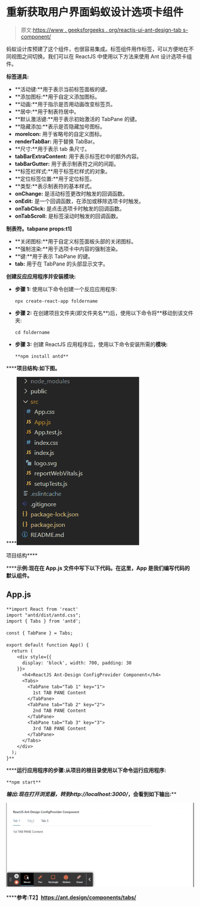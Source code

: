 # 重新获取用户界面蚂蚁设计选项卡组件

> 原文:[https://www . geeksforgeeks . org/reactjs-ui-ant-design-tab s-component/](https://www.geeksforgeeks.org/reactjs-ui-ant-design-tabs-component/)

蚂蚁设计库预建了这个组件，也很容易集成。标签组件用作标签，可以方便地在不同视图之间切换。我们可以在 ReactJS 中使用以下方法来使用 Ant 设计选项卡组件。

**标签道具:**

*   **活动键:**用于表示当前标签面板的键。
*   **添加图标:**用于自定义添加图标。
*   **动画:**用于指示是否用动画改变标签页。
*   **居中:**用于制表符居中。
*   **默认激活键:**用于表示初始激活的 TabPane 的键。
*   **隐藏添加:**表示是否隐藏加号图标。
*   **moreIcon:** 用于省略号的自定义图标。
*   **renderTabBar:** 用于替换 TabBar。
*   **尺寸:**用于表示 tab 条尺寸。
*   **tabBarExtraContent:** 用于表示标签栏中的额外内容。
*   **tabBarGutter:** 用于表示制表符之间的间距。
*   **标签栏样式:**用于标签栏样式的对象。
*   **定位标签位置:**用于定位标签。
*   **类型:**表示制表符的基本样式。
*   **onChange:** 是活动标签更改时触发的回调函数。
*   **onEdit:** 是一个回调函数，在添加或移除选项卡时触发。
*   **onTabClick:** 是点击选项卡时触发的回调函数。
*   **onTabScroll:** 是标签滚动时触发的回调函数。

**制表符。tabpane props:t1]**

*   **关闭图标:**用于自定义标签面板头部的关闭图标。
*   **强制渲染:**用于选项卡中内容的强制渲染。
*   **键:**用于表示 TabPane 的键。
*   **tab:** 用于在 TabPane 的头部显示文字。

**创建反应应用程序并安装模块:**

*   **步骤 1:** 使用以下命令创建一个反应应用程序:

    ```
    npx create-react-app foldername
    ```

*   **步骤 2:** 在创建项目文件夹(即文件夹名**)后，使用以下命令将**移动到该文件夹:

    ```
    cd foldername
    ```

*   **步骤 3:** 创建 ReactJS 应用程序后，使用以下命令安装所需的****模块:****

    ```
    **npm install antd**
    ```

******项目结构:**如下图。****

****![](img/f04ae0d8b722a9fff0bd9bd138b29c23.png)

项目结构**** 

******示例:**现在在 **App.js** 文件中写下以下代码。在这里，App 是我们编写代码的默认组件。****

## ****App.js****

```
**import React from 'react'
import "antd/dist/antd.css";
import { Tabs } from 'antd';

const { TabPane } = Tabs;

export default function App() {
  return (
    <div style={{
      display: 'block', width: 700, padding: 30
    }}>
      <h4>ReactJS Ant-Design ConfigProvider Component</h4>
      <Tabs>
        <TabPane tab="Tab 1" key="1">
          1st TAB PANE Content
        </TabPane>
        <TabPane tab="Tab 2" key="2">
          2nd TAB PANE Content
        </TabPane>
        <TabPane tab="Tab 3" key="3">
          3rd TAB PANE Content
        </TabPane>
      </Tabs>
    </div>
  );
}**
```

******运行应用程序的步骤:**从项目的根目录使用以下命令运行应用程序:****

```
**npm start**
```

******输出:**现在打开浏览器，转到***http://localhost:3000/***，会看到如下输出:****

****![](img/e8016a178432a7bef00236a779388ba0.png)****

******参考:**T2】https://ant.design/components/tabs/****